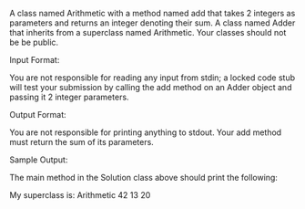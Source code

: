 A class named Arithmetic with a method named add that takes 2 integers as parameters and returns an integer denoting their sum. A class named Adder that inherits from a superclass named Arithmetic. Your classes should not be be public.

Input Format:

You are not responsible for reading any input from stdin; a locked code stub will test your submission by calling the add method on an Adder object and passing it 2 integer parameters.

Output Format:

You are not responsible for printing anything to stdout. Your add method must return the sum of its parameters.

Sample Output:

The main method in the Solution class above should print the following:

My superclass is: Arithmetic 42 13 20
